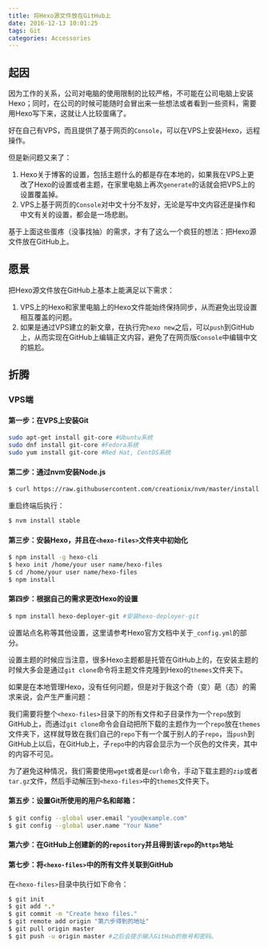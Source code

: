 ```yaml
---
title: 将Hexo源文件放在GitHub上
date: 2016-12-13 10:01:25
tags: Git
categories: Accessories
---
```


## 起因

因为工作的关系，公司对电脑的使用限制的比较严格，不可能在公司电脑上安装Hexo；同时，在公司的时候可能随时会冒出来一些想法或者看到一些资料，需要用Hexo写下来，这就让人比较蛋痛了。

<!--more-->

好在自己有VPS，而且提供了基于网页的`Console`，可以在VPS上安装Hexo，远程操作。

但是新问题又来了：

1. Hexo关于博客的设置，包括主题什么的都是存在本地的，如果我在VPS上更改了Hexo的设置或者主题，在家里电脑上再次`generate`的话就会把VPS上的设置覆盖掉。
2. VPS上基于网页的`Console`对中文十分不友好，无论是写中文内容还是操作和中文有关的设置，都会是一场悲剧。

基于上面这些蛋疼（没事找抽）的需求，才有了这么一个疯狂的想法：把Hexo源文件放在GitHub上。

## 愿景

把Hexo源文件放在GitHub上基本上能满足以下需求：

1. VPS上的Hexo和家里电脑上的Hexo文件能始终保持同步，从而避免出现设置相互覆盖的问题。
2. 如果是通过VPS建立的新文章，在执行完`hexo new`之后，可以`push`到GitHub上，从而实现在GitHub上编辑正文内容，避免了在网页版`Console`中编辑中文的尴尬。

## 折腾

### VPS端

#### 第一步：在VPS上安装Git

```bash
sudo apt-get install git-core #Ubuntu系统
sudo dnf install git-core #Fedora系统
sudo yum install git-core #Red Hat, CentOS系统
```

#### 第二步：通过nvm安装Node.js

```bash
$ curl https://raw.githubusercontent.com/creationix/nvm/master/install.sh | sh
```
重启终端后执行：
```bash
$ nvm install stable
```
  
#### 第三步：安装Hexo，并且在`<hexo-files>`文件夹中初始化

```bash
$ npm install -g hexo-cli
$ hexo init /home/your user name/hexo-files
$ cd /home/your user name/hexo-files
$ npm install
```
  
#### 第四步：根据自己的需求更改Hexo的设置

```bash
$ npm install hexo-deployer-git #安装hexo-deployer-git
```
设置站点名称等其他设置，这里请参考Hexo官方文档中关于`_config.yml`的部分。

设置主题的时候应当注意，很多Hexo主题都是托管在GitHub上的，在安装主题的时候大多会是通过`git clone`命令将主题文件克隆到Hexo的`themes`文件夹下。

如果是在本地管理Hexo，没有任何问题，但是对于我这个奇（变）葩（态）的需求来说，会产生严重问题：

我们需要将整个`<hexo-files>`目录下的所有文件和子目录作为一个`repo`放到GitHub上，而通过`git clone`命令会自动把所下载的主题作为一个`repo`放在`themes`文件夹下，这样就导致在我们自己的`repo`下有一个属于别人的子`repo`，当`push`到GitHub上以后，在GitHub上，子`repo`中的内容会显示为一个灰色的文件夹，其中的内容不可见。

为了避免这种情况，我们需要使用`wget`或者是`curl`命令，手动下载主题的`zip`或者`tar.gz`文件，然后手动解压到`<hexo-files>`中的`themes`文件夹下。

#### 第五步：设置Git所使用的用户名和邮箱：

```bash
$ git config --global user.email "you@example.com"
$ git config --global user.name "Your Name"
```

#### 第六步：在GitHub上创建新的的`repository`并且得到该`repo`的`https`地址

#### 第七步：将`<hexo-files>`中的所有文件关联到GitHub

在`<hexo-files>`目录中执行如下命令：

```bash
$ git init
$ git add *.*
$ git commit -m "Create hexo files."
$ git remote add origin "第六步得到的地址"
$ git pull origin master
$ git push -u origin master #之后会提示输入GitHub的账号和密码。
```
